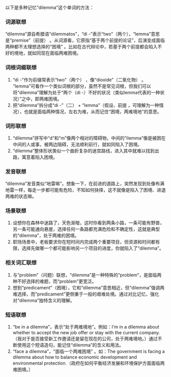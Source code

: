 以下是多种记忆“dilemma”这个单词的方法：
### 词源联想
“dilemma”源自希腊语“dilemmatos”，“di -”表示“two”（两个），“lemma”意思是“premise”（前提） 。从词源看，它原指“基于两个前提的论证”，后演变成面临两种都不太理想选择的“困境” 。比如在古代辩论中，若基于两个前提都会陷入不好的境地，就如同现在面临两难困境。

### 词根词缀联想
1. “di -”作为前缀常表示“two”（两个） ，像“dioxide”（二氧化物） 。 “lemma”可看作一个类似词根的部分，虽然不是常见词根，但我们可以将“dilemma”理解为处于“两个（di -）不好的状况（类似lemma代表的一种状况）”之中，即两难困境。
2. 把“dilemma”拆分成“di -”（二） + “lemma”（假设、前提 ，可理解为一种情况），也就是面临两种情况，左右为难，从而记住“困境，两难境地”的意思。

### 词形联想
1. “dilemma”拼写中“d”和“m”像两个相对的障碍物，中间的“ilemma”像是被困在中间的人或事，被两边阻碍，无法顺利前行，就如同陷入了困境。
2. “dilemma”整体形状类似一个曲折复杂的迷宫路线，进入其中就难以找到出路，寓意着陷入困境。

### 发音联想
“dilemma”发音类似“地雷嘛”。想象一下，在前进的道路上，突然发现到处像布满地雷一样，每走一步都可能有危险，不知如何抉择，这不就像是陷入了困境、进退两难的状态嘛。

### 场景联想
1. 设想你在森林中迷路了，天色渐暗，这时你看到两条小路，一条可能有野兽，另一条可能通向悬崖，选择任何一条路都充满危险和不确定性，这就是典型的“dilemma”，处于两难的困境。
2. 职场场景中，老板要求你在短时间内完成两个重要项目，但资源和时间都有限，选择先做哪一个都可能影响另一个项目的进度，你就陷入了“dilemma”。

### 相关词汇联想
1. 与“problem”（问题）联想，“dilemma”是一种特殊的“problem”，是面临两种不好选择的难题，而“problem”更宽泛。
2. 想到“predicament”（困境），它和“dilemma”意思相近，但“dilemma”强调两难选择，而“predicament”更侧重于一般的艰难处境。通过对比记忆，强化对“dilemma”独特含义的理解。

### 短语联想
1. “be in a dilemma”，表示“处于两难境地”。例如：I'm in a dilemma about whether to accept the new job offer or stay with the current company.（我对于是否接受新工作邀请还是留在现在的公司，处于两难境地。）通过不断使用这个短语造句，能记住“dilemma”的含义和用法。
2. “face a dilemma”，“面临一个两难困境” 。如：The government is facing a dilemma about how to balance economic development and environmental protection.（政府在如何平衡经济发展和环境保护方面面临两难困境。） 